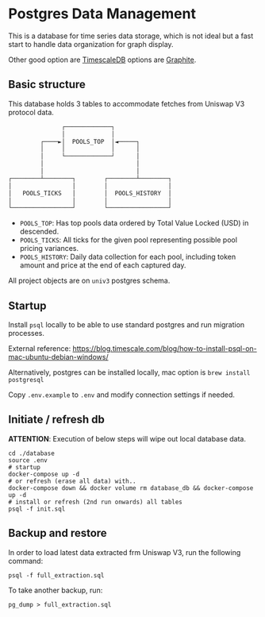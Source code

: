 # Postgres Data Management

This is a database for time series data storage, which is not ideal but a fast start to handle data organization for graph display.

Other good option are [TimescaleDB](https://www.timescale.com/) options are [Graphite](https://graphiteapp.org/).

## Basic structure

This database holds 3 tables to accommodate fetches from Uniswap V3 protocol data.

```txt
               ┌─────────────┐
               │             │
         ┌────►│  POOLS_TOP  │◄─────┐
         │     │             │      │
         │     └─────────────┘      │
         │                          │
         │                          │
┌────────┴────────┐        ┌────────┴────────┐
│                 │        │                 │
│   POOLS_TICKS   │        │  POOLS_HISTORY  │
│                 │        │                 │
└─────────────────┘        └─────────────────┘
```

- `POOLS_TOP`: Has top pools data ordered by Total Value Locked (USD) in descended.
- `POOLS_TICKS`: All ticks for the given pool representing possible pool pricing variances.
- `POOLS_HISTORY`: Daily data collection for each pool, including token amount and price at the end of each captured day.

All project objects are on `univ3` postgres schema.

## Startup

Install `psql` locally to be able to use standard postgres and run migration processes.

External reference: <https://blog.timescale.com/blog/how-to-install-psql-on-mac-ubuntu-debian-windows/>

Alternatively, postgres can be installed locally, mac option is `brew install postgresql`

Copy `.env.example` to `.env` and modify connection settings if needed.

## Initiate / refresh db

**ATTENTION**: Execution of below steps will wipe out local database data.

```shell
cd ./database
source .env
# startup
docker-compose up -d
# or refresh (erase all data) with..
docker-compose down && docker volume rm database_db && docker-compose up -d
# install or refresh (2nd run onwards) all tables
psql -f init.sql
```

## Backup and restore

In order to load latest data extracted frm Uniswap V3, run the following command:

```shell
psql -f full_extraction.sql
```

To take another backup, run:

```shell
pg_dump > full_extraction.sql
```
